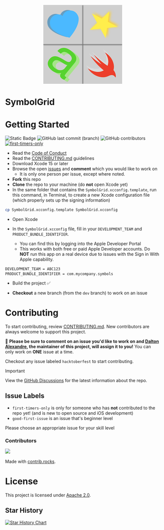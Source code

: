 <p align="center">
    <img src="SymbolGrid/Shared/Assets.xcassets/AppIcon.appiconset/SymbolGridIcon 4.png" alt="Ignite logo" width="256" height="256" />
</p>

# SymbolGrid


# Getting Started

![Static Badge](https://img.shields.io/badge/status-active-brightgreen)
![GitHub last commit (branch)](https://img.shields.io/github/last-commit/dl-alexandre/SymbolGrid/main?logo=github)
![GitHub contributors](https://img.shields.io/github/contributors/dl-alexandre/SymbolGrid)
[![first-timers-only](https://img.shields.io/badge/first--timers--only-friendly-blue.svg)](https://www.firsttimersonly.com/)

* Read the [Code of Conduct](https://github.com/dl-alexandre/SymbolGrid/blob/main/CODE_OF_CONDUCT.md)
* Read the [CONTRIBUTING.md](https://github.com/dl-alexandre/SymbolGrid/blob/main/CONTRIBUTING.md) guidelines
* Download Xcode 15 or later
* Browse the open [issues](https://github.com/dl-alexandre/SymbolGrid/issues) and **comment** which you would like to work on
   * It is only one person per issue, except where noted.
* **Fork** this repo
* **Clone** the repo to your machine (do **not** open Xcode yet)
* In the same folder that contains the `SymbolGrid.xcconfig.template`, run this command, in Terminal, to create a new Xcode configuration file (which properly sets up the signing information)

```sh
cp SymbolGrid.xcconfig.template SymbolGrid.xcconfig
```

* Open Xcode

* In the `SymbolGrid.xcconfig` file, fill in your `DEVELOPMENT_TEAM` and `PRODUCT_BUNDLE_IDENTIFIER`.
   * You can find this by logging into the Apple Developer Portal
   * This works with both free or paid Apple Developer accounts. Do **NOT** run this app on a real device due to issues with the Sign in With Apple capability.
```
DEVELOPMENT_TEAM = ABC123
PRODUCT_BUNDLE_IDENTIFIER = com.mycompany.symbols
```

* Build the project ✅

* **Checkout** a new branch (from the `dev` branch) to work on an issue

# Contributing
To start contributing, review [CONTRIBUTING.md](https://github.com/dl-alexandre/SymbolGrid/blob/main/CONTRIBUTING.md). New contributors are always welcome to support this project.

:eyes: **Please be sure to comment on an issue you'd like to work on and [Dalton Alexandre](https://github.com/dl-alexandre), the maintainer of this project, will assign it to you!** You can only work on **ONE** issue at a time.

Checkout any issue labeled `hacktoberfest` to start contributing.

> [!IMPORTANT]
> View the [GitHub Discussions](https://github.com/dl-alexandre/SymbolGrid/discussions) for the latest information about the repo.

## Issue Labels
* `first-timers-only` is only for someone who has **not** contributed to the repo yet! (and is new to open source and iOS development)
* `good-first-issue` is an issue that's beginner level

Please choose an appropriate issue for your skill level

### Contributors
<a href="https://github.com/dl-alexandre/SymbolGrid/graphs/contributors">
  <img src="https://contrib.rocks/image?repo=dl-alexandre/SymbolGrid" />
</a>

Made with [contrib.rocks](https://contrib.rocks).

# License
This project is licensed under [Apache 2.0](https://github.com/dl-alexandre/SymbolGrid/blob/main/LICENSE).

## Star History

<a href="https://star-history.com/#dl-alexandre/SymbolGrid&Date">
  <picture>
    <source media="(prefers-color-scheme: dark)" srcset="https://api.star-history.com/svg?repos=dl-alexandre/SymbolGrid&type=Date&theme=dark" />
    <source media="(prefers-color-scheme: dark)" srcset="https://api.star-history.com/svg?repos=dl-alexandre/SymbolGrid&type=Date" />
    <img alt="Star History Chart" src="https://api.star-history.com/svg?repos=dl-alexandre/SymbolGrid&type=Date" />
  </picture>
</a>
